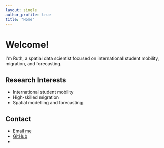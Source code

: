 ```yaml
---
layout: single
author_profile: true
title: "Home"
---
```


# Welcome!

I'm Ruth, a spatial data scientist focused on international student mobility, migration, and forecasting.

## Research Interests
- International student mobility
- High-skilled migration
- Spatial modelling and forecasting

## Contact
- [Email me](mailto:your.email@example.com)
- [GitHub](https://github.com/yourusername)
- 
